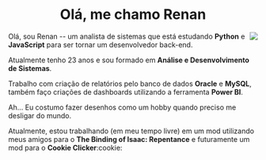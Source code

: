 <h1 align="center"> Olá, me chamo Renan </h1>
<img src="https://github.com/FredGaminha/FredGaminha/assets/129427797/9f525f46-6a2b-4779-8b20-718fb56f09fb" align = "right">

<p align="left"> Olá, sou Renan -- um analista de sistemas que está estudando <b>Python</b> e <b>JavaScript</b> para ser tornar um desenvolvedor back-end.</p>
<p align="left"> Atualmente tenho 23 anos e sou formado em <b>Análise e Desenvolvimento de Sistemas</b>.</p>
<p align="left"> Trabalho com criação de relatórios pelo banco de dados <b>Oracle</b> e <b>MySQL</b>, também faço criações de dashboards utilizando a ferramenta <b>Power BI</b>.</p>
<p align="left"> Ah... Eu costumo fazer desenhos como um hobby quando preciso me desligar do mundo.</p>
<p align="left"> Atualmente, estou trabalhando (em meu tempo livre) em um mod utilizando meus amigos para o <b>The Binding of Isaac: Repentance</b> e futuramente um mod para o <b>Cookie Clicker</b>:cookie:</p>






<!--
**FredGaminha/FredGaminha** is a ✨ _special_ ✨ repository because its `README.md` (this file) appears on your GitHub profile.

Here are some ideas to get you started:

- 🔭 I’m currently working on ...
- 🌱 I’m currently learning ...
- 👯 I’m looking to collaborate on ...
- 🤔 I’m looking for help with ...
- 💬 Ask me about ...
- 📫 How to reach me: ...
- 😄 Pronouns: ...
- ⚡ Fun fact: ...
-->
